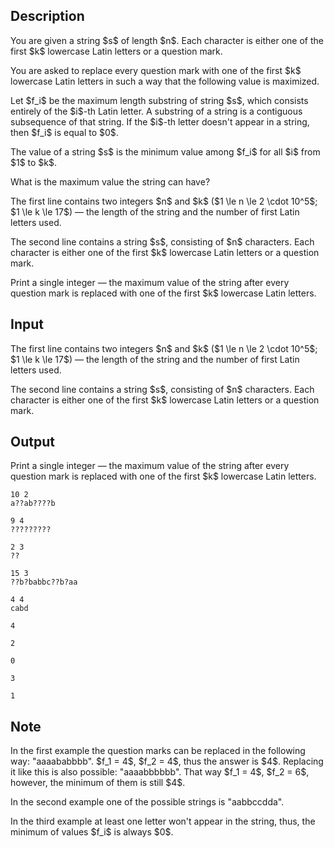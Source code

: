 ## Description

<div><p>You are given a string $s$ of length $n$. Each character is either one of the first $k$ lowercase Latin letters or a question mark.</p><p>You are asked to replace every question mark with one of the first $k$ lowercase Latin letters in such a way that the following value is maximized.</p><p>Let $f_i$ be the maximum length substring of string $s$, which consists entirely of the $i$-th Latin letter. A substring of a string is a contiguous subsequence of that string. If the $i$-th letter doesn't appear in a string, then $f_i$ is equal to $0$.</p><p>The value of a string $s$ is the minimum value among $f_i$ for all $i$ from $1$ to $k$.</p><p>What is the maximum value the string can have?</p></div><div class="input-specification"><p>The first line contains two integers $n$ and $k$ ($1 \le n \le 2 \cdot 10^5$; $1 \le k \le 17$)&nbsp;— the length of the string and the number of first Latin letters used.</p><p>The second line contains a string $s$, consisting of $n$ characters. Each character is either one of the first $k$ lowercase Latin letters or a question mark.</p></div><div class="output-specification"><p>Print a single integer&nbsp;— the maximum value of the string after every question mark is replaced with one of the first $k$ lowercase Latin letters.</p></div>

## Input

<p>The first line contains two integers $n$ and $k$ ($1 \le n \le 2 \cdot 10^5$; $1 \le k \le 17$)&nbsp;— the length of the string and the number of first Latin letters used.</p><p>The second line contains a string $s$, consisting of $n$ characters. Each character is either one of the first $k$ lowercase Latin letters or a question mark.</p>

## Output

<p>Print a single integer&nbsp;— the maximum value of the string after every question mark is replaced with one of the first $k$ lowercase Latin letters.</p>





```input1
10 2
a??ab????b
```




```input2
9 4
?????????
```




```input3
2 3
??
```




```input4
15 3
??b?babbc??b?aa
```




```input5
4 4
cabd
```




```output1
4
```




```output2
2
```




```output3
0
```




```output4
3
```




```output5
1
```



## Note

<p>In the first example the question marks can be replaced in the following way: "<span class="tex-font-style-tt">a<span class="tex-font-style-underline">aa</span>ab<span class="tex-font-style-underline">abbb</span>b</span>". $f_1 = 4$, $f_2 = 4$, thus the answer is $4$. Replacing it like this is also possible: "<span class="tex-font-style-tt">a<span class="tex-font-style-underline">aa</span>ab<span class="tex-font-style-underline">bbbb</span>b</span>". That way $f_1 = 4$, $f_2 = 6$, however, the minimum of them is still $4$.</p><p>In the second example one of the possible strings is "<span class="tex-font-style-tt"><span class="tex-font-style-underline">aabbccdda</span></span>".</p><p>In the third example at least one letter won't appear in the string, thus, the minimum of values $f_i$ is always $0$.</p>
